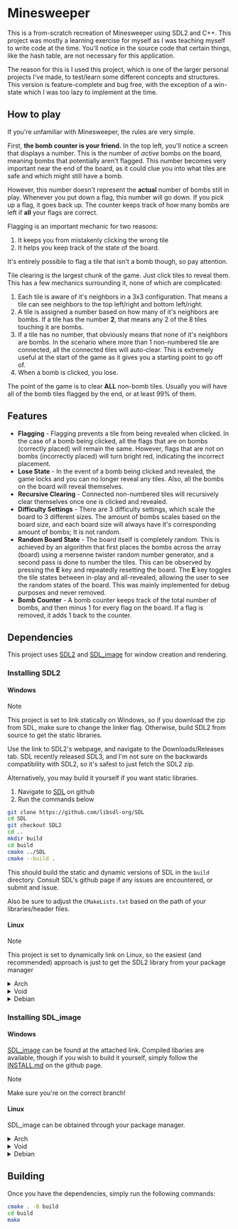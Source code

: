 # Minesweeper

This is a from-scratch recreation of Minesweeper using SDL2 and C++. This project was mostly a learning exercise for myself as I was teaching myself to write code at the time. You'll notice in the source code that certain things, like the hash table, are not necessary for this application.

The reason for this is I used this project, which is one of the larger personal projects I've made, to test/learn some different concepts and structures. This version is feature-complete and bug free, with the exception of a win-state which I was too lazy to implement at the time.

## How to play

If you're unfamiliar with Minesweeper, the rules are very simple.

First, **the bomb counter is your friend.** In the top left, you'll notice a screen that displays a number. This is the number of _active_ bombs on the board, meaning bombs that potentially aren't flagged. This number becomes very important near the end of the board, as it could clue you into what tiles are safe and which might still have a bomb.

However, this number doesn't represent the **actual** number of bombs still in play. Whenever you put down a flag, this number will go down. If you pick up a flag, it goes back up. The counter keeps track of how many bombs are left if **all** your flags are correct.

Flagging is an important mechanic for two reasons:

1. It keeps you from mistakenly clicking the wrong tile
2. It helps you keep track of the state of the board.

It's entirely possible to flag a tile that isn't a bomb though, so pay attention.

Tile clearing is the largest chunk of the game. Just click tiles to reveal them. This has a few mechanics surrounding it, none of which are complicated:

1. Each tile is aware of it's neighbors in a 3x3 configuration. That means a tile can see neighbors to the top left/right and bottom left/right.
2. A tile is assigned a number based on how many of it's neighbors are bombs. If a tile has the number **2**, that means any 2 of the 8 tiles touching it are bombs.
3. If a tile has no number, that obviously means that none of it's neighbors are bombs. In the scenario where more than 1 non-numbered tile are connected, all the connected tiles will auto-clear. This is extremely useful at the start of the game as it gives you a starting point to go off of.
4. When a bomb is clicked, you lose.

The point of the game is to clear **ALL** non-bomb tiles. Usually you will have all of the bomb tiles flagged by the end, or at least 99% of them.

## Features

- **Flagging** - Flagging prevents a tile from being revealed when clicked. In the case of a bomb being clicked, all the flags that are on bombs (correctly placed) will remain the same. However, flags that are not on bombs (incorrectly placed) will turn bright red, indicating the incorrect placement.
- **Lose State** - In the event of a bomb being clicked and revealed, the game locks and you can no longer reveal any tiles. Also, all the bombs on the board will reveal themselves.
- **Recursive Clearing** - Connected non-numbered tiles will recursively clear themselves once one is clicked and revealed.
- **Difficulty Settings** - There are 3 difficulty settings, which scale the board to 3 different sizes. The amount of bombs scales based on the board size, and each board size will always have it's corresponding amount of bombs; It is not random.
- **Random Board State** - The board itself is completely random. This is achieved by an algorithm that first places the bombs across the array (board) using a mersenne twister random number generator, and a second pass is done to number the tiles. This can be observed by pressing the **E** key and repeatedly resetting the board. The **E** key toggles the tile states between in-play and all-revealed, allowing the user to see the random states of the board. This was mainly implemented for debug purposes and never removed.
- **Bomb Counter** - A bomb counter keeps track of the total number of bombs, and then minus 1 for every flag on the board. If a flag is removed, it adds 1 back to the counter.

## Dependencies

This project uses [SDL2](https://www.libsdl.org/) and [SDL_image](https://github.com/libsdl-org/SDL_image) for window creation and rendering.

### Installing SDL2

#### Windows

> [!NOTE]
> This project is set to link statically on Windows, so if you download the zip from SDL, make sure to change the linker flag. Otherwise, build SDL2 from source to get the static libraries.

Use the link to SDL2's webpage, and navigate to the Downloads/Releases tab. SDL recently released SDL3,
and I'm not sure on the backwards compatibility with SDL2, so it's safest to just fetch the SDL2 zip.

Alternatively, you may build it yourself if you want static libraries.

1. Navigate to [SDL](https://github.com/libsdl-org/SDL) on github
2. Run the commands below

```bash
git clone https://github.com/libsdl-org/SDL
cd SDL
git checkout SDL2
cd ..
mkdir build
cd build
cmake ../SDL
cmake --build .
```

This should build the static and dynamic versions of SDL in the `build` directory. Consult SDL's github page if any issues are encountered, or submit and issue.

Also be sure to adjust the `CMakeLists.txt` based on the path of your libraries/header files.

#### Linux

> [!NOTE]
> This project is set to dynamically link on Linux, so the easiest (and recommended) approach is just to get the SDL2 library from your package manager

<details>
    <summary>Arch</summary>

```bash
sudo pacman -S sdl2
```

</details>

<details>
    <summary>Void</summary>

```bash
sudo xbps-install -S SDL2-devel
```

</details>

<details>
    <summary>Debian</summary>

```bash
sudo apt install libsdl2-dev
```

</details>

### Installing SDL_image

#### Windows

[SDL_image](https://github.com/libsdl-org/SDL_image) can be found at the attached link. Compiled libaries are available, though if you wish to build it yourself,
simply follow the [INSTALL.md](https://github.com/libsdl-org/SDL_image/blob/main/INSTALL.md) on the github page.

> [!NOTE]
> Make sure you're on the correct branch!

#### Linux

SDL_image can be obtained through your package manager.

<details>
    <summary>Arch</summary>

```bash
sudo pacman -S sdl2_image
```

</details>

<details>
    <summary>Void</summary>

```bash
sudo xbps-install -S SDL2_image-devel
```

</details>

<details>
    <summary>Debian</summary>

```bash
sudo apt install libsdl2-image-dev
```

</details>

## Building

Once you have the dependencies, simply run the following commands:

```bash
cmake . -B build
cd build
make
```
